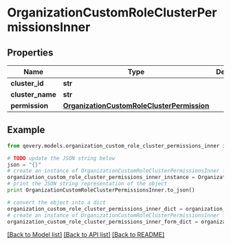 # OrganizationCustomRoleClusterPermissionsInner


## Properties
Name | Type | Description | Notes
------------ | ------------- | ------------- | -------------
**cluster_id** | **str** |  | [optional] 
**cluster_name** | **str** |  | [optional] 
**permission** | [**OrganizationCustomRoleClusterPermission**](OrganizationCustomRoleClusterPermission.md) |  | [optional] 

## Example

```python
from qovery.models.organization_custom_role_cluster_permissions_inner import OrganizationCustomRoleClusterPermissionsInner

# TODO update the JSON string below
json = "{}"
# create an instance of OrganizationCustomRoleClusterPermissionsInner from a JSON string
organization_custom_role_cluster_permissions_inner_instance = OrganizationCustomRoleClusterPermissionsInner.from_json(json)
# print the JSON string representation of the object
print OrganizationCustomRoleClusterPermissionsInner.to_json()

# convert the object into a dict
organization_custom_role_cluster_permissions_inner_dict = organization_custom_role_cluster_permissions_inner_instance.to_dict()
# create an instance of OrganizationCustomRoleClusterPermissionsInner from a dict
organization_custom_role_cluster_permissions_inner_form_dict = organization_custom_role_cluster_permissions_inner.from_dict(organization_custom_role_cluster_permissions_inner_dict)
```
[[Back to Model list]](../README.md#documentation-for-models) [[Back to API list]](../README.md#documentation-for-api-endpoints) [[Back to README]](../README.md)


